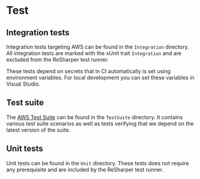 # Test

## Integration tests

Integration tests targeting AWS can be found in the `Integration` directory. All integration tests are marked with the xUnit trait `Integration` and are excluded from the ReSharper test runner.

These tests depend on secrets that in CI automatically is set using environment variables. For local development you can set these variables in Visual Studio.

## Test suite

The [AWS Test Suite](https://docs.aws.amazon.com/general/latest/gr/signature-v4-test-suite.html) can be found in the `TestSuite` directory. It contains various test suite scenarios as well as tests verifying that we depend on the latest version of the suite.

## Unit tests

Unit tests can be found in the `Unit` directory. These tests does not require any prerequisite and are included by the ReSharper test runner.
